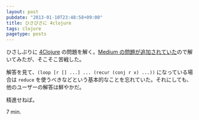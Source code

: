 ```yaml
---
layout: post
pubdate: "2013-01-10T23:48:58+09:00"
title: ひさびさに 4clojure
tags: clojure
pagetype: posts
---
```

ひさしぶりに [4Clojure][4clojure] の問題を解く。[Medium の問題が追加されていた][problem-171]ので解いてみたが、そこそこ苦戦した。

解答を見て、`(loop [r [] ...] ... (recur (conj r x) ...))` になっている場合は `reduce` を使うべきなどという基本的なことを忘れていた。それにしても、他のユーザーの解答は鮮やかだ。

精進せねば。

7 min.

[problem-171]: http://www.4clojure.com/problem/171
[4clojure]: http://www.4clojure.com/

